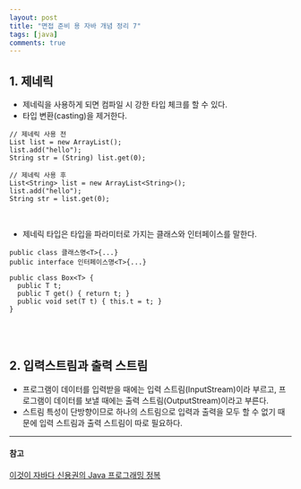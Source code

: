 ```yaml
---
layout: post
title: "면접 준비 용 자바 개념 정리 7"
tags: [java]
comments: true
---
```


## 1. 제네릭
- 제네릭을 사용하게 되면 컴파일 시 강한 타입 체크를 할 수 있다.
- 타입 변환(casting)을 제거한다. 
 
```
// 제네릭 사용 전
List list = new ArrayList();
list.add("hello");
String str = (String) list.get(0);

// 제네릭 사용 후
List<String> list = new ArrayList<String>();
list.add("hello");
String str = list.get(0);
```

<br>

- 제네릭 타입은 타입을 파라미터로 가지는 클래스와 인터페이스를 말한다.  

```
public class 클래스명<T>{...}
public interface 인터페이스명<T>{...}

public class Box<T> {
  public T t;
  public T get() { return t; }
  public void set(T t) { this.t = t; }
}
```  

<br><br>
## 2. 입력스트림과 출력 스트림
- 프로그램이 데이터를 입력받을 때에는 입력 스트림(InputStream)이라 부르고, 프로그램이 데이터를 보낼 때에는 출력 스트림(OutputStream)이라고 부른다.
- 스트림 특성이 단방향이므로 하나의 스트림으로 입력과 출력을 모두 할 수 없기 때문에 입력 스트림과 출력 스트림이 따로 필요하다.


---
#### 참고
[이것이 자바다 신용권의 Java 프로그래밍 정복]() <br>
